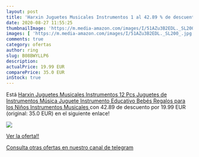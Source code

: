 ```yaml
---
layout: post
title: 'Harxin Juguetes Musicales Instrumentos 1 al 42.89 % de descuento'
date: 2020-08-27 11:55:25
thumbnailImage: 'https://m.media-amazon.com/images/I/51AZu3B2EDL._SL200_.jpg'
images: [ 'https://m.media-amazon.com/images/I/51AZu3B2EDL._SL200_.jpg' ]
comments: true
category: ofertas
author: ring
slug: B08BWYLLP6
description:
actualPrice: 19.99 EUR
comparePrice: 35.0 EUR
inStock: true
---
```


Está [Harxin Juguetes Musicales Instrumentos 12 Pcs  Juguetes de Instrumentos  Música Juguete Instrumento  Educativo Bebés Regalos para los Niños  Instrumentos Musicales ](https://www.amazon.com/dp/B08BWYLLP6/?tag=redken08-20) con 42.89 de descuento por 19.99 EUR (original: 35.0 EUR) en el siguiente enlace!

[![](https://m.media-amazon.com/images/I/51AZu3B2EDL._SL200_.jpg)](https://www.amazon.com/dp/B08BWYLLP6/?tag=redken08-20)

[Ver la oferta!!](https://www.amazon.com/dp/B08BWYLLP6/?tag=redken08-20)

[Consulta otras ofertas en nuestro canal de telegram](https://t.me/s/ofertas25)
